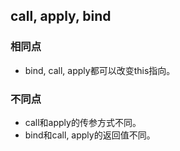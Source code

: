 ## call, apply, bind

### 相同点
- bind, call, apply都可以改变this指向。

### 不同点
- call和apply的传参方式不同。
- bind和call, apply的返回值不同。
